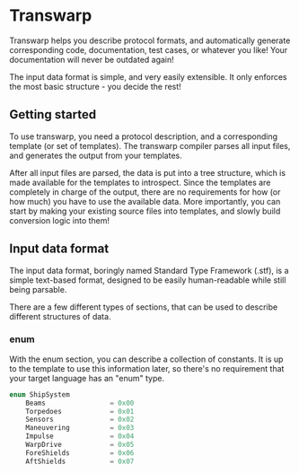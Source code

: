 # Transwarp #

Transwarp helps you describe protocol formats, and automatically
generate corresponding code, documentation, test cases, or whatever
you like! Your documentation will never be outdated again!

The input data format is simple, and very easily extensible. It only
enforces the most basic structure - you decide the rest!

## Getting started ##

To use transwarp, you need a protocol description, and a corresponding
template (or set of templates). The transwarp compiler parses all
input files, and generates the output from your templates.

After all input files are parsed, the data is put into a tree
structure, which is made available for the templates to
introspect. Since the templates are completely in charge of the
output, there are no requirements for how (or how much) you have to
use the available data. More importantly, you can start by making your
existing source files into templates, and slowly build conversion
logic into them!

## Input data format ##

The input data format, boringly named Standard Type Framework (.stf),
is a simple text-based format, designed to be easily human-readable
while still being parsable.

There are a few different types of sections, that can be used to
describe different structures of data.

### enum ###

With the enum section, you can describe a collection of constants. It
is up to the template to use this information later, so there's no
requirement that your target language has an "enum" type.

```java
enum ShipSystem
    Beams                = 0x00
    Torpedoes            = 0x01
    Sensors              = 0x02
    Maneuvering          = 0x03
    Impulse              = 0x04
    WarpDrive            = 0x05
    ForeShields          = 0x06
    AftShields           = 0x07
```

